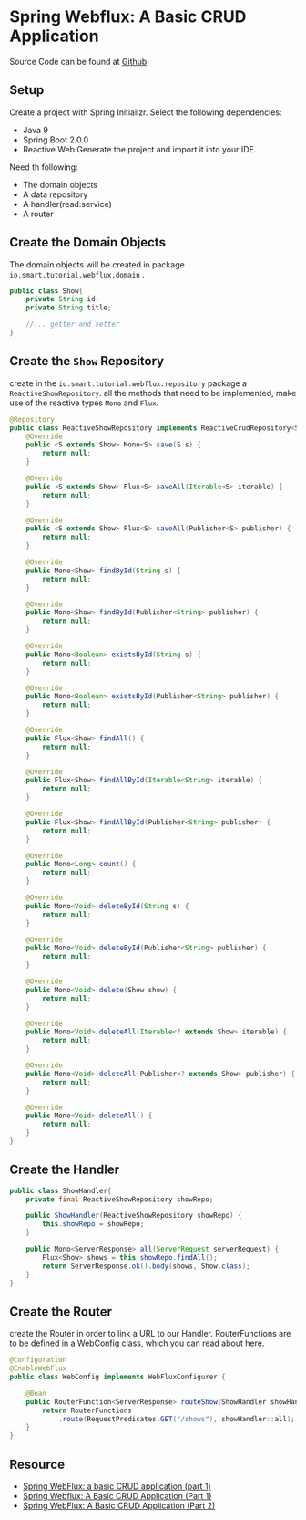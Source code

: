 # Spring Webflux: A Basic CRUD Application

Source Code can be found at [Github](https://github.com/mydeveloperplanet/myspringwebfluxcrudplanet)

## Setup
Create a project with Spring Initializr. Select the following dependencies:
- Java 9
- Spring Boot 2.0.0
- Reactive Web
Generate the project and import it into your IDE.

Need th following:
- The domain objects
- A data repository
- A handler(read:service)
- A router

## Create the Domain Objects
The domain objects will be created in package `io.smart.tutorial.webflux.domain` .
```java
public class Show{
    private String id;
    private String title;

    //... getter and setter
}
```
## Create the `Show` Repository
create in the `io.smart.tutorial.webflux.repository` package a `ReactiveShowRepository`. all the methods that need to be implemented, make use of the reactive types `Mono` and `Flux`.
```java
@Repository
public class ReactiveShowRepository implements ReactiveCrudRepository<Show,String>{
    @Override
    public <S extends Show> Mono<S> save(S s) {
        return null;
    }

    @Override
    public <S extends Show> Flux<S> saveAll(Iterable<S> iterable) {
        return null;
    }

    @Override
    public <S extends Show> Flux<S> saveAll(Publisher<S> publisher) {
        return null;
    }

    @Override
    public Mono<Show> findById(String s) {
        return null;
    }

    @Override
    public Mono<Show> findById(Publisher<String> publisher) {
        return null;
    }

    @Override
    public Mono<Boolean> existsById(String s) {
        return null;
    }

    @Override
    public Mono<Boolean> existsById(Publisher<String> publisher) {
        return null;
    }

    @Override
    public Flux<Show> findAll() {
        return null;
    }

    @Override
    public Flux<Show> findAllById(Iterable<String> iterable) {
        return null;
    }

    @Override
    public Flux<Show> findAllById(Publisher<String> publisher) {
        return null;
    }

    @Override
    public Mono<Long> count() {
        return null;
    }

    @Override
    public Mono<Void> deleteById(String s) {
        return null;
    }

    @Override
    public Mono<Void> deleteById(Publisher<String> publisher) {
        return null;
    }

    @Override
    public Mono<Void> delete(Show show) {
        return null;
    }

    @Override
    public Mono<Void> deleteAll(Iterable<? extends Show> iterable) {
        return null;
    }

    @Override
    public Mono<Void> deleteAll(Publisher<? extends Show> publisher) {
        return null;
    }

    @Override
    public Mono<Void> deleteAll() {
        return null;
    }
}
```
## Create the Handler
```java
public class ShowHandler{
    private final ReactiveShowRepository showRepo;

    public ShowHandler(ReactiveShowRepository showRepo) {
        this.showRepo = showRepo;
    }

    public Mono<ServerResponse> all(ServerRequest serverRequest) {
        Flux<Show> shows = this.showRepo.findAll();
        return ServerResponse.ok().body(shows, Show.class);
    }
}
```
## Create the Router
create the Router in order to link a URL to our Handler. RouterFunctions are to be defined in a WebConfig class, which you can read about here.
```java
@Configuration
@EnableWebFlux
public class WebConfig implements WebFluxConfigurer {

    @Bean
    public RouterFunction<ServerResponse> routeShow(ShowHandler showHandler) {
        return RouterFunctions
            .route(RequestPredicates.GET("/shows"), showHandler::all);
    }
}
```


## Resource
- [Spring WebFlux: a basic CRUD application (part 1)](https://mydeveloperplanet.com/2018/03/21/spring-webflux-a-basic-crud-application-part-1/)
- [Spring Webflux: A Basic CRUD Application (Part 1) ](https://dzone.com/articles/spring-webflux-a-basic-crud-application-part-1)
- [Spring WebFlux: A Basic CRUD Application (Part 2) ](https://dzone.com/articles/spring-webflux-a-basic-crud-application-part-2)